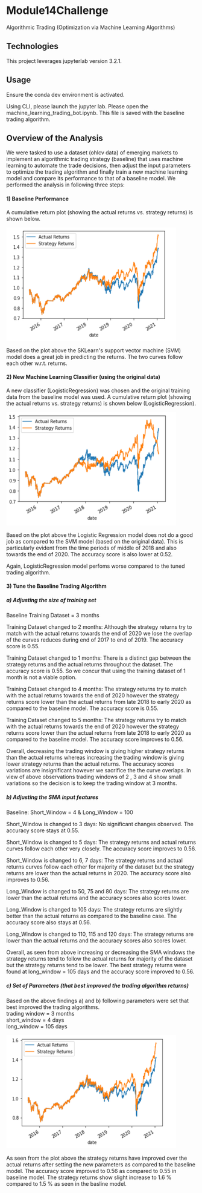 # Module14Challenge
Algorithmic Trading (Optimization via Machine Learning Algorithms)

## Technologies

This project leverages jupyterlab version 3.2.1.

## Usage

Ensure the conda dev environment is activated.

Using CLI, please launch the jupyter lab. Please open the machine_learning_trading_bot.ipynb. This file is saved with the baseline trading algorithm.

## Overview of the Analysis

We were tasked to use a dataset (ohlcv data) of emerging markets to implement an algorithmic trading strategy (baseline) that uses machine learning to automate the trade decisions, then adjust the input parameters to optimize the trading algorithm and finally train a new machine learning model and compare its performance to that of a baseline model. We performed the analysis in following three steps:   

#### 1) Baseline Performance

A cumulative return plot (showing the actual returns vs. strategy returns) is shown below.

<img src="Images/base.PNG" width="450" height="300">

Based on the plot above the SKLearn's support vector machine (SVM) model does a great job in predicting the returns. The two curves follow each other w.r.t. returns.

#### 2) New Machine Learning Classifier (using the original data)

A new classifier (LogisticRegression) was chosen and the original training data from the baseline model was used.
A cumulative return plot (showing the actual returns vs. strategy returns) is shown below (LogisticRegression).

<img src="Images/new.PNG" width="450" height="300">

Based on the plot above the Logistic Regression model does not do a good job as compared to the SVM model (based on the original data). This is particularly evident from the time periods of middle of 2018 and also towards the end of 2020. The accuracy score is also lower at 0.52.

Again, LogisticRegression model perfoms worse compared to the tuned trading algorithm.

#### 3) Tune the Baseline Trading Algorithm

##### a) Adjusting the size of training set
Baseline Training Dataset = 3 months

Training Dataset changed to 2 months: Although the strategy returns try to match with the actual returns towards the end of 2020 we lose the overlap of the curves reduces during end of 2017 to end of 2019. The accuracy score is 0.55.

Training Dataset changed to 1 months: There is a distinct gap between the strategy returns and the actual returns throughout the dataset. The accuracy score is 0.55. So we concur that using the training dataset of 1 month is not a viable option.

Training Dataset changed to 4 months: The strategy returns try to match with the actual returns towards the end of 2020 however the strategy returns score lower than the actual returns from late 2018 to early 2020 as compared to the baseline model. The accuracy score is 0.55.

Training Dataset changed to 5 months: The strategy returns try to match with the actual returns towards the end of 2020 however the strategy returns score lower than the actual returns from late 2018 to early 2020 as compared to the baseline model. The accuracy score improves to 0.56.

Overall, decreasing the trading window is giving higher strategy returns than the actual returns whereas increasing the trading window is giving lower strategy returns than the actual returns. The accuracy scores variations are insignificant however we sacrifice the the curve overlaps. In view of above observations trading windows of 2 , 3 and 4 show small variations so the decision is to keep the trading window at 3 months.

##### b) Adjusting the SMA input features
Baseline: Short_Window = 4 & Long_Window = 100

Short_Window is changed to 3 days: No significant changes observed. The accuracy score stays at 0.55.

Short_Window is changed to 5 days: The strategy returns and actual returns curves follow each other very closely. The accuracy score improves to 0.56.

Short_Window is changed to 6, 7 days: The strategy returns and actual returns curves follow each other for majority of the dataset but the strategy returns are lower than the actual returns in 2020. The accuracy score also improves to 0.56.

Long_Window is changed to 50, 75 and 80 days: The strategy returns are lower than the actual returns and the accuracy scores also scores lower.

Long_Window is changed to 105 days: The strategy returns are slightly better than the actual returns as compared to the baseline case. The accuracy score also stays at 0.56.

Long_Window is changed to 110, 115 and 120 days: The strategy returns are lower than the actual returns and the accuracy scores also scores lower.

Overall, as seen from above increasing or decreasing the SMA windows the strategy returns tend to follow the actual returns for majority of the dataset but the strategy returns tend to be lower. The best strategy returns were found at long_window = 105 days and the accuracy score improved to 0.56.

##### c) Set of Parameters (that best improved the trading algorithm returns)
Based on the above findings a) and b) following parameters were set that best improved the trading algorithms.  
trading window = 3 months   
short_window = 4 days   
long_window = 105 days   

<img src="Images/base_tuned.PNG" width="450" height="300">

As seen from the plot above the strategy returns have improved over the actual returns after setting the new parameters as compared to the baseline model. The accuracy score improved to 0.56 as compared to 0.55 in baseline model. The strategy returns show slight increase to 1.6 % compared to 1.5 % as seen in the basline model.


